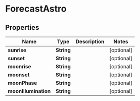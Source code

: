 # ForecastAstro

## Properties
Name | Type | Description | Notes
------------ | ------------- | ------------- | -------------
**sunrise** | **String** |  |  [optional]
**sunset** | **String** |  |  [optional]
**moonrise** | **String** |  |  [optional]
**moonset** | **String** |  |  [optional]
**moonPhase** | **String** |  |  [optional]
**moonIllumination** | **String** |  |  [optional]
